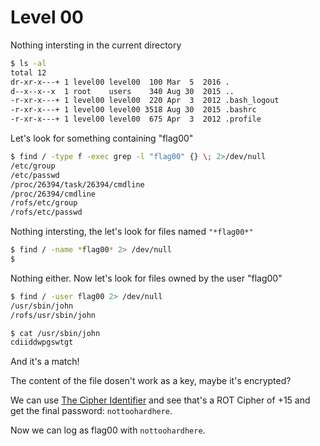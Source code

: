 # Level 00

Nothing intersting in the current directory

```sh
$ ls -al
total 12
dr-xr-x---+ 1 level00 level00  100 Mar  5  2016 .
d--x--x--x  1 root    users    340 Aug 30  2015 ..
-r-xr-x---+ 1 level00 level00  220 Apr  3  2012 .bash_logout
-r-xr-x---+ 1 level00 level00 3518 Aug 30  2015 .bashrc
-r-xr-x---+ 1 level00 level00  675 Apr  3  2012 .profile
```

Let's look for something containing "flag00"

```sh
$ find / -type f -exec grep -l "flag00" {} \; 2>/dev/null
/etc/group
/etc/passwd
/proc/26394/task/26394/cmdline
/proc/26394/cmdline
/rofs/etc/group
/rofs/etc/passwd
```

Nothing intersting, the let's look for files named `"*flag00*"`

```sh
$ find / -name *flag00* 2> /dev/null
$
```

Nothing either. Now let's look for files owned by the user "flag00"

```sh
$ find / -user flag00 2> /dev/null
/usr/sbin/john
/rofs/usr/sbin/john

$ cat /usr/sbin/john
cdiiddwpgswtgt
```
And it's a match!

The content of the file dosen't work as a key, maybe it's encrypted?

We can use [The Cipher Identifier](https://www.dcode.fr/cipher-identifier) and see that's a ROT Cipher of +15 and get the final password: `nottoohardhere`.

Now we can log as flag00 with `nottoohardhere`.
